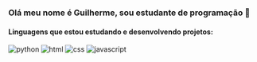 ### Olá meu nome é Guilherme, sou estudante de programação 👋

#### Linguagens que estou estudando e desenvolvendo projetos:

![python](https://user-images.githubusercontent.com/82071553/191537005-2e9daeec-e7a3-48aa-81c2-e22f940b30c8.png)
![html](https://user-images.githubusercontent.com/82071553/191536012-954870c9-1313-45f9-9c43-bab6cf4c3af4.png)
![css](https://user-images.githubusercontent.com/82071553/191536047-1f7f9634-ded3-4c84-ba6e-e6c6bb6de844.png)
![javascript](https://user-images.githubusercontent.com/82071553/191536068-b638c600-42be-4b37-a3a2-eb5460cb2cd3.png)

<!--**GuilhermeXA/GuilhermeXA** is a ✨ _special_ ✨ repository because its `README.md` (this file) appears on your GitHub profile.
Here are some ideas to get you started:

- 🔭 I’m currently working on ...
- 🌱 I’m currently learning ...
- 👯 I’m looking to collaborate on ...
- 🤔 I’m looking for help with ...
- 💬 Ask me about ...
- 📫 How to reach me: ...
- 😄 Pronouns: ...
- ⚡ Fun fact: ...
-->
